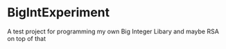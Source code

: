 # BigIntExperiment
A test project for programming my own Big Integer Libary and maybe RSA on top of that
